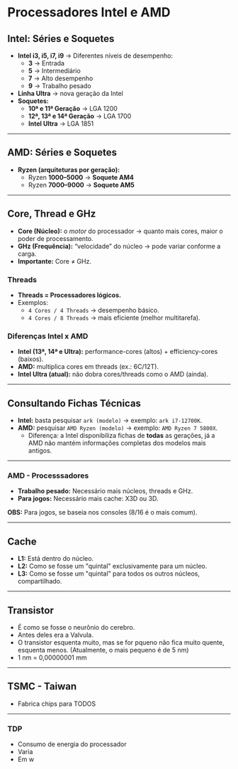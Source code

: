 # Processadores Intel e AMD

## Intel: Séries e Soquetes
- **Intel i3, i5, i7, i9** → Diferentes níveis de desempenho:
  - **3** → Entrada  
  - **5** → Intermediário  
  - **7** → Alto desempenho  
  - **9** → Trabalho pesado  
- **Linha Ultra** → nova geração da Intel  
- **Soquetes:**
  - **10ª e 11ª Geração** → LGA 1200  
  - **12ª, 13ª e 14ª Geração** → LGA 1700  
  - **Intel Ultra** → LGA 1851  

---

## AMD: Séries e Soquetes
- **Ryzen (arquiteturas por geração):**
  - Ryzen **1000–5000** → **Soquete AM4**  
  - Ryzen **7000–9000** → **Soquete AM5**  

---

## Core, Thread e GHz
- **Core (Núcleo):** o *motor* do processador → quanto mais cores, maior o poder de processamento.  
- **GHz (Frequência):** “velocidade” do núcleo → pode variar conforme a carga.  
- **Importante:** Core ≠ GHz.  

### Threads
- **Threads = Processadores lógicos.**  
- Exemplos:  
  - `4 Cores / 4 Threads` → desempenho básico.  
  - `4 Cores / 8 Threads` → mais eficiente (melhor multitarefa).  

### Diferenças Intel x AMD
- **Intel (13ª, 14ª e Ultra):** performance-cores (altos) + efficiency-cores (baixos).  
- **AMD:** multiplica cores em threads (ex.: 6C/12T).  
- **Intel Ultra (atual):** não dobra cores/threads como o AMD (ainda).  

---

## Consultando Fichas Técnicas
- **Intel:** basta pesquisar `ark (modelo)` → exemplo: `ark i7-12700K`.  
- **AMD:** pesquisar `AMD Ryzen (modelo)` → exemplo: `AMD Ryzen 7 5800X`.  
  - Diferença: a Intel disponibiliza fichas de **todas** as gerações, já a AMD não mantém informações completas dos modelos mais antigos.

---

### AMD - Processsadores
- **Trabalho pesado:** Necessário mais núcleos, threads e GHz.
- **Para jogos:** Necessário mais cache: X3D ou 3D.

**OBS:** Para jogos, se baseia nos consoles (8/16 é o mais comum).

---

## Cache
- **L1:** Está dentro do núcleo.
- **L2:** Como se fosse um "quintal" exclusivamente para um núcleo.
- **L3:** Como se fosse um "quintal" para todos os outros núcleos, compartilhado.

---

## Transistor
- É como se fosse o neurônio do cerebro.
- Antes deles era a Valvula.
- O transistor esquenta muito, mas se for pqueno não fica muito quente, esquenta menos. (Atualmente, o mais pequeno é de 5 nm)
- 1 nm = 0,00000001 mm

---

## TSMC - Taiwan
- Fabrica chips para TODOS

---

### TDP
- Consumo de energia do processador
- Varia
- Em w
